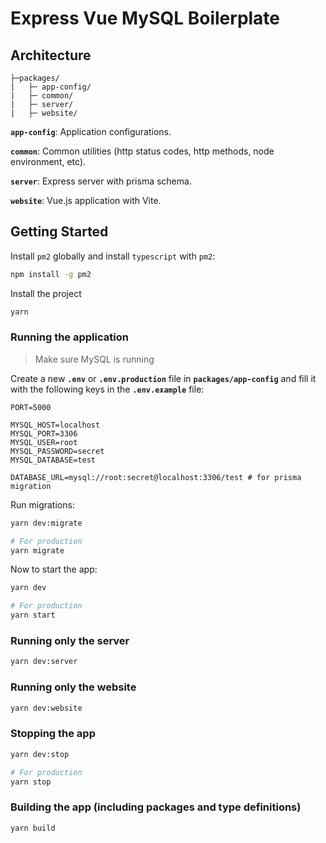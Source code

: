 # Express Vue MySQL Boilerplate

## Architecture

```text
├─packages/
|   ├─ app-config/
|   ├─ common/
|   ├─ server/
|   ├─ website/
```

**`app-config`**: Application configurations.

**`common`**: Common utilities (http status codes, http methods, node environment, etc).

**`server`**: Express server with prisma schema.

**`website`**: Vue.js application with Vite.

## Getting Started

Install `pm2` globally and install `typescript` with `pm2`:

```bash
npm install -g pm2
```

Install the project

```bash
yarn
```

### Running the application

> Make sure MySQL is running

Create a new **`.env`** or **`.env.production`** file in **`packages/app-config`** and fill it with the following keys in the **`.env.example`** file:

```text
PORT=5000

MYSQL_HOST=localhost
MYSQL_PORT=3306
MYSQL_USER=root
MYSQL_PASSWORD=secret
MYSQL_DATABASE=test

DATABASE_URL=mysql://root:secret@localhost:3306/test # for prisma migration
```

Run migrations:

```bash
yarn dev:migrate

# For production
yarn migrate
```

Now to start the app:

```bash
yarn dev

# For production
yarn start
```

### Running only the server

```bash
yarn dev:server
```

### Running only the website

```bash
yarn dev:website
```

### Stopping the app

```bash
yarn dev:stop

# For production
yarn stop
```

### Building the app (including packages and type definitions)

```bash
yarn build
```
